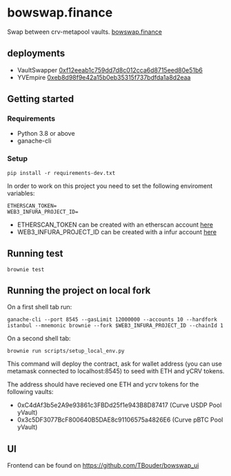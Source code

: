 # bowswap.finance

Swap between crv-metapool vaults.
[bowswap.finance](https://bowswap.finance)

## deployments

- VaultSwapper [0xf12eeab1c759dd7d8c012cca6d8715eed80e51b6](https://etherscan.io/address/0xf12eeab1c759dd7d8c012cca6d8715eed80e51b6)
- YVEmpire [0xeb8d98f9e42a15b0eb35315f737bdfda1a8d2eaa](https://etherscan.io/address/0xeb8d98f9e42a15b0eb35315f737bdfda1a8d2eaa)
## Getting started

### Requirements

- Python 3.8 or above
- ganache-cli

### Setup

```
pip install -r requirements-dev.txt
```

In order to work on this project you need to set the following enviroment variables:

```
ETHERSCAN_TOKEN=
WEB3_INFURA_PROJECT_ID=
```

- ETHERSCAN_TOKEN can be created with an etherscan account [here](https://etherscan.io/myapikey)
- WEB3_INFURA_PROJECT_ID can be created with a infur account [here](https://infura.io/dashboard/ethereum)

## Running test

```
brownie test
```

## Running the project on local fork

On a first shell tab run:

```
ganache-cli --port 8545 --gasLimit 12000000 --accounts 10 --hardfork istanbul --mnemonic brownie --fork $WEB3_INFURA_PROJECT_ID --chainId 1
```

On a second shell tab:

```
brownie run scripts/setup_local_env.py
```

This command will deploy the contract, ask for wallet address (you can use metamask connected to localhost:8545) to seed with ETH and yCRV tokens.

The address should have recieved one ETH and ycrv tokens for the following vaults:

- 0xC4dAf3b5e2A9e93861c3FBDd25f1e943B8D87417 (Curve USDP Pool yVault)
- 0x3c5DF3077BcF800640B5DAE8c91106575a4826E6 (Curve pBTC Pool yVault)


## UI

Frontend can be found on https://github.com/TBouder/bowswap_ui

